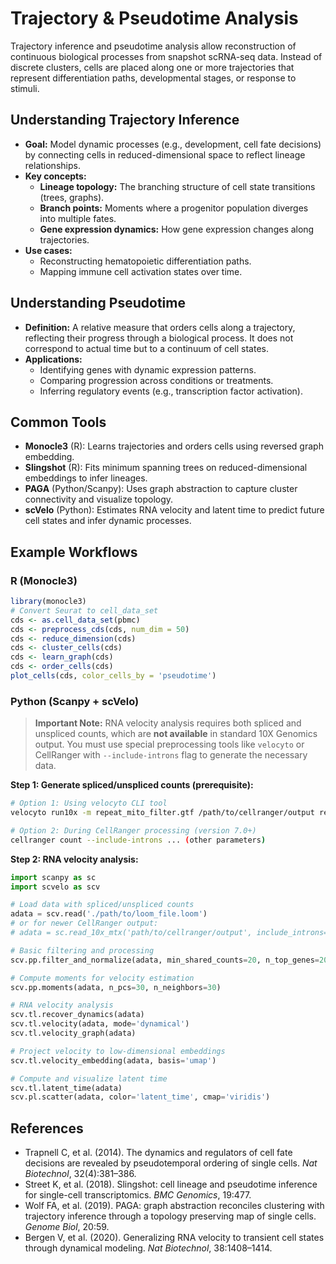 # Trajectory & Pseudotime Analysis

Trajectory inference and pseudotime analysis allow reconstruction of continuous biological processes from snapshot scRNA-seq data. Instead of discrete clusters, cells are placed along one or more trajectories that represent differentiation paths, developmental stages, or response to stimuli.

## Understanding Trajectory Inference

- **Goal:** Model dynamic processes (e.g., development, cell fate decisions) by connecting cells in reduced-dimensional space to reflect lineage relationships.
- **Key concepts:**
  - **Lineage topology:** The branching structure of cell state transitions (trees, graphs).
  - **Branch points:** Moments where a progenitor population diverges into multiple fates.
  - **Gene expression dynamics:** How gene expression changes along trajectories.
- **Use cases:**
  - Reconstructing hematopoietic differentiation paths.
  - Mapping immune cell activation states over time.

## Understanding Pseudotime

- **Definition:** A relative measure that orders cells along a trajectory, reflecting their progress through a biological process. It does not correspond to actual time but to a continuum of cell states.
- **Applications:**
  - Identifying genes with dynamic expression patterns.
  - Comparing progression across conditions or treatments.
  - Inferring regulatory events (e.g., transcription factor activation).

## Common Tools
- **Monocle3** (R): Learns trajectories and orders cells using reversed graph embedding.
- **Slingshot** (R): Fits minimum spanning trees on reduced-dimensional embeddings to infer lineages.
- **PAGA** (Python/Scanpy): Uses graph abstraction to capture cluster connectivity and visualize topology.
- **scVelo** (Python): Estimates RNA velocity and latent time to predict future cell states and infer dynamic processes.

## Example Workflows

### R (Monocle3)
```r
library(monocle3)
# Convert Seurat to cell_data_set
cds <- as.cell_data_set(pbmc)
cds <- preprocess_cds(cds, num_dim = 50)
cds <- reduce_dimension(cds)
cds <- cluster_cells(cds)
cds <- learn_graph(cds)
cds <- order_cells(cds)
plot_cells(cds, color_cells_by = 'pseudotime')
```

### Python (Scanpy + scVelo)

> **Important Note:** RNA velocity analysis requires both spliced and unspliced counts, which are **not available** in standard 10X Genomics output. You must use special preprocessing tools like `velocyto` or CellRanger with `--include-introns` flag to generate the necessary data.

**Step 1: Generate spliced/unspliced counts (prerequisite):**
```bash
# Option 1: Using velocyto CLI tool
velocyto run10x -m repeat_mito_filter.gtf /path/to/cellranger/output reference.gtf

# Option 2: During CellRanger processing (version 7.0+)
cellranger count --include-introns ... (other parameters)
```

**Step 2: RNA velocity analysis:**
```python
import scanpy as sc
import scvelo as scv

# Load data with spliced/unspliced counts
adata = scv.read('./path/to/loom_file.loom')
# or for newer CellRanger output:
# adata = sc.read_10x_mtx('path/to/cellranger/output', include_introns=True)

# Basic filtering and processing
scv.pp.filter_and_normalize(adata, min_shared_counts=20, n_top_genes=2000)

# Compute moments for velocity estimation
scv.pp.moments(adata, n_pcs=30, n_neighbors=30)

# RNA velocity analysis
scv.tl.recover_dynamics(adata)
scv.tl.velocity(adata, mode='dynamical')
scv.tl.velocity_graph(adata)

# Project velocity to low-dimensional embeddings
scv.tl.velocity_embedding(adata, basis='umap')

# Compute and visualize latent time
scv.tl.latent_time(adata)
scv.pl.scatter(adata, color='latent_time', cmap='viridis')
```

## References
- Trapnell C, et al. (2014). The dynamics and regulators of cell fate decisions are revealed by pseudotemporal ordering of single cells. _Nat Biotechnol_, 32(4):381–386.
- Street K, et al. (2018). Slingshot: cell lineage and pseudotime inference for single-cell transcriptomics. _BMC Genomics_, 19:477.
- Wolf FA, et al. (2019). PAGA: graph abstraction reconciles clustering with trajectory inference through a topology preserving map of single cells. _Genome Biol_, 20:59.
- Bergen V, et al. (2020). Generalizing RNA velocity to transient cell states through dynamical modeling. _Nat Biotechnol_, 38:1408–1414.
